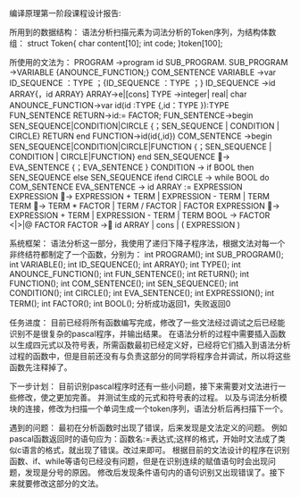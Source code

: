 编译原理第一阶段课程设计报告:

所用到的数据结构：
语法分析扫描元素为词法分析的Token序列，为结构体数组：
struct Token{
char content[10];
int code;
}token[100];

所使用的文法为：
PROGRAM ->program id SUB_PROGRAM.
SUB_PROGRAM ->VARIABLE  {ANOUNCE_FUNCTION;} COM_SENTENCE
VARIABLE ->var ID_SEQUENCE ：TYPE ；{ID_SEQUENCE ：TYPE ；}
ID_SEQUENCE ->id ARRAY{，id ARRAY}
ARRAY->e|[cons]
TYPE ->integer| real| char
ANOUNCE_FUNCTION->var  id(id :TYPE {,id：TYPE }):TYPE FUN_SENTENCE
RETURN->id:= FACTOR;
FUN_SENTENCE->begin SEN_SEQUENCE|CONDITION|CIRCLE  {；SEN_SEQUENCE | CONDITION | CIRCLE} RETURN end
FUNCTION->id(id{,id})
COM_SENTENCE ->begin SEN_SEQUENCE|CONDITION|CIRCLE|FUNCTION {；SEN_SEQUENCE | CONDITION | CIRCLE|FUNCTION} end
SEN_SEQUENCE -> EVA_SENTENCE {；EVA_SENTENCE }
CONDITION  -> if  BOOL then  SEN_SEQUENCE else SEN_SEQUENCE ifend
CIRCLE -> while BOOL do COM_SENTENCE
EVA_SENTENCE -> id ARRAY := EXPRESSION
EXPRESSION -> EXPRESSION + TERM | EXPRESSION - TERM | TERM
TERM -> TERM *  FACTOR | TERM /  FACTOR | FACTOR
EXPRESSION -> EXPRESSION + TERM | EXPRESSION - TERM | TERM
BOOL ->  FACTOR  <|>|@ FACTOR
FACTOR -> id ARRAY | cons | ( EXPRESSION )


系统框架：
语法分析这一部分，我使用了递归下降子程序法，根据文法对每一个非终结符都制定了一个函数，分别为：
int PROGRAM();
int SUB_PROGRAM();
int VARIABLE();
int ID_SEQUENCE();
int ARRAY();
int TYPE();
int ANOUNCE_FUNCTION();
int FUN_SENTENCE();
int RETURN();
int FUNCTION();
int COM_SENTENCE();
int SEN_SEQUENCE();
int CONDITION();
int CIRCLE();
int EVA_SENTENCE();
int EXPRESSION();
int TERM();
int FACTOR();
int BOOL();
分析成功返回1，失败返回0

任务进度：
  目前已经将所有函数编写完成，修改了一些文法经过调试之后已经能识别不是很复杂的pascal程序，并输出结果。
  在语法分析的过程中需要插入函数以生成四元式以及符号表，所需函数最初已经定义好，已经将它们插入到语法分析过程的函数中，但是目前还没有与负责这部分的同学将程序合并调试，所以将这些函数先注释掉了。

下一步计划：
目前识别pascal程序时还有一些小问题，接下来需要对文法进行一些修改，使之更加完善。
并测试生成的元式和符号表的过程。
以及与词法分析模块的连接，修改为扫描一个单词生成一个token序列，语法分析后再扫描下一个。

遇到的问题：
  最初在分析函数时出现了错误，后来发现是文法定义的问题。
  例如pascal函数返回时的语句应为：函数名:=表达式;这样的格式，开始时文法成了类似c语言的格式，就出现了错误。改过来即可。
  根据目前的文法设计的程序在识别函数、if、while等语句已经没有问题，但是在识别连续的赋值语句时会出现问题，发现是分号的原因。
  修改后发现条件语句内的语句识别又出现错误了。接下来就要修改这部分的文法。


